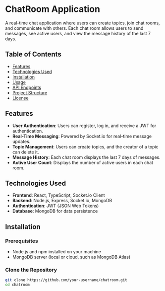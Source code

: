 # ChatRoom Application

A real-time chat application where users can create topics, join chat rooms, and communicate with others. Each chat room allows users to send messages, see active users, and view the message history of the last 7 days.

## Table of Contents

- [Features](#features)
- [Technologies Used](#technologies-used)
- [Installation](#installation)
- [Usage](#usage)
- [API Endpoints](#api-endpoints)
- [Project Structure](#project-structure)
- [License](#license)

## Features

- **User Authentication**: Users can register, log in, and receive a JWT for authentication.
- **Real-Time Messaging**: Powered by Socket.io for real-time message updates.
- **Topic Management**: Users can create topics, and the creator of a topic can delete it.
- **Message History**: Each chat room displays the last 7 days of messages.
- **Active User Count**: Displays the number of active users in each chat room.

## Technologies Used

- **Frontend**: React, TypeScript, Socket.io Client
- **Backend**: Node.js, Express, Socket.io, MongoDB
- **Authentication**: JWT (JSON Web Tokens)
- **Database**: MongoDB for data persistence

## Installation

### Prerequisites

- Node.js and npm installed on your machine
- MongoDB server (local or cloud, such as MongoDB Atlas)

### Clone the Repository

```bash
git clone https://github.com/your-username/chatroom.git
cd chatroom
